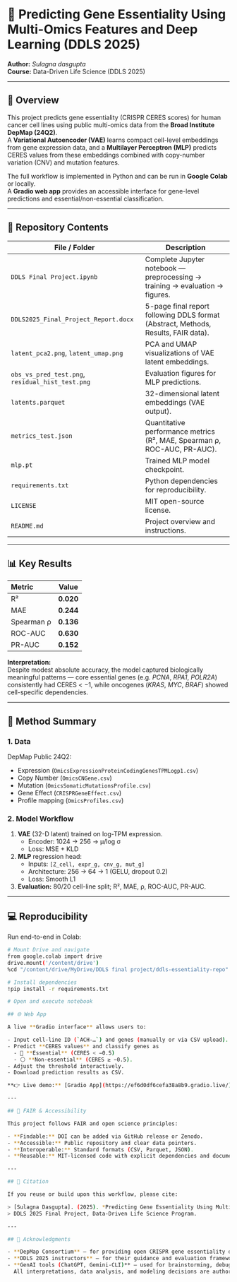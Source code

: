 # 🧬 Predicting Gene Essentiality Using Multi-Omics Features and Deep Learning (DDLS 2025)

**Author:** *Sulagna dasgupta*  
**Course:** Data-Driven Life Science (DDLS 2025) 

---

## 🚀 Overview
This project predicts gene essentiality (CRISPR CERES scores) for human cancer cell lines using public multi-omics data from the **Broad Institute DepMap (24Q2)**.  
A **Variational Autoencoder (VAE)** learns compact cell-level embeddings from gene expression data, and a **Multilayer Perceptron (MLP)** predicts CERES values from these embeddings combined with copy-number variation (CNV) and mutation features.

The full workflow is implemented in Python and can be run in **Google Colab** or locally.  
A **Gradio web app** provides an accessible interface for gene-level predictions and essential/non-essential classification.

---

## 📂 Repository Contents
| File / Folder | Description |
|----------------|-------------|
| `DDLS Final Project.ipynb` | Complete Jupyter notebook — preprocessing → training → evaluation → figures. |
| `DDLS2025_Final_Project_Report.docx` | 5-page final report following DDLS format (Abstract, Methods, Results, FAIR data). |
| `latent_pca2.png`, `latent_umap.png` | PCA and UMAP visualizations of VAE latent embeddings. |
| `obs_vs_pred_test.png`, `residual_hist_test.png` | Evaluation figures for MLP predictions. |
| `latents.parquet` | 32-dimensional latent embeddings (VAE output). |
| `metrics_test.json` | Quantitative performance metrics (R², MAE, Spearman ρ, ROC-AUC, PR-AUC). |
| `mlp.pt` | Trained MLP model checkpoint. |
| `requirements.txt` | Python dependencies for reproducibility. |
| `LICENSE` | MIT open-source license. |
| `README.md` | Project overview and instructions. |

---

## 📊 Key Results
| Metric | Value |
|:--------|:------:|
| R² | **0.020** |
| MAE | **0.244** |
| Spearman ρ | **0.136** |
| ROC-AUC | **0.630** |
| PR-AUC | **0.152** |

**Interpretation:**  
Despite modest absolute accuracy, the model captured biologically meaningful patterns — core essential genes (e.g. *PCNA*, *RPA1*, *POLR2A*) consistently had CERES < −1, while oncogenes (*KRAS*, *MYC*, *BRAF*) showed cell-specific dependencies.

---

## 🧠 Method Summary
### 1. Data
DepMap Public 24Q2:
- Expression (`OmicsExpressionProteinCodingGenesTPMLogp1.csv`)
- Copy Number (`OmicsCNGene.csv`)
- Mutation (`OmicsSomaticMutationsProfile.csv`)
- Gene Effect (`CRISPRGeneEffect.csv`)
- Profile mapping (`OmicsProfiles.csv`)

### 2. Model Workflow
1. **VAE** (32-D latent) trained on log-TPM expression.  
   - Encoder: 1024 → 256 → μ/log σ  
   - Loss: MSE + KLD  
2. **MLP** regression head:  
   - Inputs: `[Z_cell, expr_g, cnv_g, mut_g]`  
   - Architecture: 256 → 64 → 1 (GELU, dropout 0.2)  
   - Loss: Smooth L1  
3. **Evaluation:** 80/20 cell-line split; R², MAE, ρ, ROC-AUC, PR-AUC.

---

## 💻 Reproducibility
Run end-to-end in Colab:

```bash
# Mount Drive and navigate
from google.colab import drive
drive.mount('/content/drive')
%cd "/content/drive/MyDrive/DDLS final project/ddls-essentiality-repo"

# Install dependencies
!pip install -r requirements.txt

# Open and execute notebook

## 🌐 Web App

A live **Gradio interface** allows users to:

- Input cell-line ID (`ACH-…`) and genes (manually or via CSV upload).  
- Predict **CERES values** and classify genes as  
  - 🧩 **Essential** (CERES < −0.5)  
  - ⚪ **Non-essential** (CERES ≥ −0.5).  
- Adjust the threshold interactively.  
- Download prediction results as CSV.

**👉 Live demo:** [Gradio App](https://ef6d0df6cefa38a8b9.gradio.live/)

---

## 🔁 FAIR & Accessibility

This project follows FAIR and open science principles:

- **Findable:** DOI can be added via GitHub release or Zenodo.  
- **Accessible:** Public repository and clear data pointers.  
- **Interoperable:** Standard formats (CSV, Parquet, JSON).  
- **Reusable:** MIT-licensed code with explicit dependencies and documentation.

---

## 🧾 Citation

If you reuse or build upon this workflow, please cite:

> [Sulagna Dasgupta]. (2025). *Predicting Gene Essentiality Using Multi-Omics Features and Deep Learning.*  
> DDLS 2025 Final Project, Data-Driven Life Science Program.

---

## 🙏 Acknowledgments

- **DepMap Consortium** — for providing open CRISPR gene essentiality datasets.  
- **DDLS 2025 instructors** — for their guidance and evaluation framework.  
- **GenAI tools (ChatGPT, Gemini-CLI)** — used for brainstorming, debugging, and documentation.  
  All interpretations, data analysis, and modeling decisions are author-driven.

